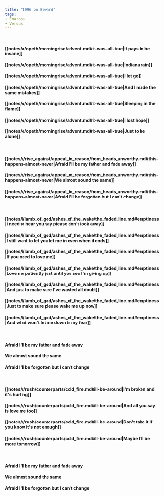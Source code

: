 ```yaml
---
title: "1996 on Bevard"
tags:
- Emarosa
- Versus
---
```

&nbsp;
#### [[notes/o/opeth/morningrise/advent.md#it-was-all-true|It pays to be insane]]
#### [[notes/o/opeth/morningrise/advent.md#it-was-all-true|Indiana rain]]
#### [[notes/o/opeth/morningrise/advent.md#it-was-all-true|I let go]]
#### [[notes/o/opeth/morningrise/advent.md#it-was-all-true|And I made the same mistakes]]
#### [[notes/o/opeth/morningrise/advent.md#it-was-all-true|Sleeping in the flame]]
#### [[notes/o/opeth/morningrise/advent.md#it-was-all-true|I lost hope]]
#### [[notes/o/opeth/morningrise/advent.md#it-was-all-true|Just to be alone]]
&nbsp;
#### [[notes/r/rise_against/appeal_to_reason/from_heads_unworthy.md#this-happens-almost-never|Afraid I'll be my father and fade away]]
#### [[notes/r/rise_against/appeal_to_reason/from_heads_unworthy.md#this-happens-almost-never|We almost sound the same]]
#### [[notes/r/rise_against/appeal_to_reason/from_heads_unworthy.md#this-happens-almost-never|Afraid I'll be forgotten but I can't change]]
&nbsp;
#### [[notes/l/lamb_of_god/ashes_of_the_wake/the_faded_line.md#emptiness|I need to hear you say please don't look away]]
#### [[notes/l/lamb_of_god/ashes_of_the_wake/the_faded_line.md#emptiness|I still want to let you let me in even when it ends]]
#### [[notes/l/lamb_of_god/ashes_of_the_wake/the_faded_line.md#emptiness|If you need to love me]]
#### [[notes/l/lamb_of_god/ashes_of_the_wake/the_faded_line.md#emptiness|Love me patiently just until you see I'm giving up]]
#### [[notes/l/lamb_of_god/ashes_of_the_wake/the_faded_line.md#emptiness|And just to make sure I've wasted all doubt]]
#### [[notes/l/lamb_of_god/ashes_of_the_wake/the_faded_line.md#emptiness|Just to make sure please wake me up now]]
#### [[notes/l/lamb_of_god/ashes_of_the_wake/the_faded_line.md#emptiness|And what won't let me down is my fear]]
&nbsp;
#### Afraid I'll be my father and fade away
#### We almost sound the same
#### Afraid I'll be forgotten but I can't change
&nbsp;
#### [[notes/r/rush/counterparts/cold_fire.md#ill-be-around|I'm broken and it's hurting]]
#### [[notes/r/rush/counterparts/cold_fire.md#ill-be-around|And all you say is love me too]]
#### [[notes/r/rush/counterparts/cold_fire.md#ill-be-around|Don't take it if you know it's not enough]]
#### [[notes/r/rush/counterparts/cold_fire.md#ill-be-around|Maybe I'll be more tomorrow]]
&nbsp;
#### Afraid I'll be my father and fade away
#### We almost sound the same
#### Afraid I'll be forgotten but I can't change
